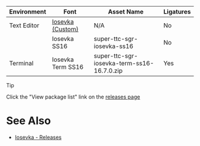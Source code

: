 | Environment | Font | Asset Name | Ligatures |
| --- | --- | --- | --- |
| Text Editor | [Iosevka (Custom)](https://github.com/zensharp/dotfiles/blob/main/misc/fonts/iosevka/iosevka-custom-semibold.ttf) | N/A | No |
|  | Iosevka SS16 | super-ttc-sgr-iosevka-ss16 | No |
| Terminal | Iosevka Term SS16 |  super-ttc-sgr-iosevka-term-ss16-16.7.0.zip | Yes |

> [!TIP]
> Click the "View package list" link on the [releases page](https://github.com/be5invis/Iosevka/releases/latest)

# See Also
* [Iosevka - Releases](https://github.com/be5invis/Iosevka/releases/latest)
